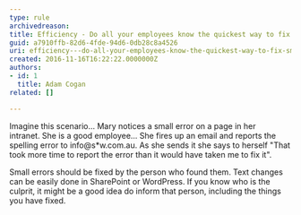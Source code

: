 ```yaml
---
type: rule
archivedreason: 
title: Efficiency - Do all your employees know the quickest way to fix small web errors?
guid: a7910ffb-82d6-4fde-94d6-0db28c8a4526
uri: efficiency---do-all-your-employees-know-the-quickest-way-to-fix-small-web-errors
created: 2016-11-16T16:22:22.0000000Z
authors:
- id: 1
  title: Adam Cogan
related: []

---
```


Imagine this scenario... Mary notices a small error on a page in her intranet. She is a good employee... She fires up an email and reports the spelling error to info@s\*w.com.au. As she sends it she says to herself "That took more time to report the error than it would have taken me to fix it".

<!--endintro-->

Small errors should be fixed by the person who found them. Text changes can be easily done in SharePoint or WordPress. If you know who is the culprit, it might be a good idea do inform that person, including the things you have fixed.
